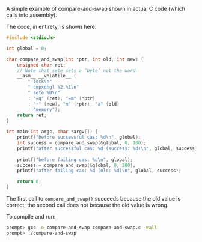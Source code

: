
A simple example of compare-and-swap shown in actual C code (which calls into
assembly).

The code, in entirety, is shown here:

```c
#include <stdio.h>

int global = 0;

char compare_and_swap(int *ptr, int old, int new) {
    unsigned char ret;
    // Note that sete sets a ’byte’ not the word
    __asm__ __volatile__ (
        " lock\n"
        " cmpxchgl %2,%1\n"
        " sete %0\n"
        : "=q" (ret), "=m" (*ptr)
        : "r" (new), "m" (*ptr), "a" (old)
        : "memory");
    return ret;
}

int main(int argc, char *argv[]) {
    printf("before successful cas: %d\n", global);
    int success = compare_and_swap(&global, 0, 100);
    printf("after successful cas: %d (success: %d)\n", global, success);
    
    printf("before failing cas: %d\n", global);
    success = compare_and_swap(&global, 0, 200);
    printf("after failing cas: %d (old: %d)\n", global, success);

    return 0;
}
```

The first call to `compare_and_swap()` succeeds because the old value is
correct; the second call does not because the old value is wrong.

To compile and run:
```sh
prompt> gcc -o compare-and-swap compare-and-swap.c -Wall
prompt> ./compare-and-swap
```



